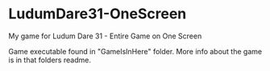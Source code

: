 LudumDare31-OneScreen
=====================

My game for Ludum Dare 31 - Entire Game on One Screen


Game executable found in "GameIsInHere" folder. More info about the game is in that folders readme.
